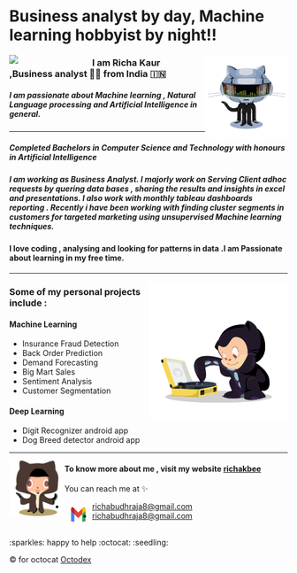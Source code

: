 # Business analyst by day, Machine learning hobbyist by night!!

<img align="left" width="150" src="https://github.com/richakbee/richakbee/blob/main/static/img/yogocat.gif">

<img align="right" width="150" src="https://github.com/richakbee/richakbee/blob/main/static/img/daftpunktocat-thomas.gif">

### I am Richa Kaur ,Business analyst :woman_technologist: from India :india:


##### I am passionate about Machine learning , Natural Language processing and Artificial Intelligence in general. 
  
---
##### Completed Bachelors in Computer Science and Technology with honours in Artificial Intelligence 
##### I am working as Business Analyst. I majorly work on Serving Client adhoc requests by quering data bases , sharing the results and insights in excel and presentations. I also work with monthly tableau dashboards reporting . Recently i have been working with finding cluster segments in customers for targeted marketing using unsupervised Machine learning techniques.

#### I love coding , analysing and looking for patterns in data .I am  Passionate about learning in my free time.
---
<img align="right" width="250" src="https://github.com/richakbee/richakbee/blob/main/static/img/vinyltocat.png">

### Some of my personal projects include :

#### Machine Learning 

* Insurance Fraud Detection
* Back Order Prediction
* Demand Forecasting
* Big Mart Sales
* Sentiment Analysis
* Customer Segmentation

#### Deep Learning 

* Digit Recognizer android app
* Dog Breed detector android app

--- 
<img align="left" width="100" src="https://github.com/richakbee/richakbee/blob/main/static/img/octobiwan.jpg">


#### To know more about me , visit my website [richakbee](https://richakbee.github.io/)

You can reach me at :sparkles:
* <a href="mailto:richabudhraja8@gmail.com">richabudhraja8@gmail.com  <img align="left" height="50" width="50" src="https://github.com/richakbee/richakbee/blob/main/static/img/Gmail-logo.png">
* <a href="mailto:richabudhraja8@gmail.com">richabudhraja8@gmail.com  
 
<br>
:sparkles: happy to help :octocat: :seedling:

<br>

:copyright: for octocat [Octodex](https://octodex.github.com/)


